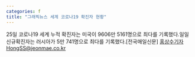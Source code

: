 ```yaml
---
categories: f
title: "그래픽뉴스 세계 코로나19 확진자 현황"
---
```

25일 코로나19 세계 누적 확진자는 미국이 9606만 5161명으로 최다를 기록했다.일일 신규확진자는 러시아가 5만 741명으로 최다를 기록했다.[전국매일신문] 홍상수기자HongSS@jeonmae.co.kr